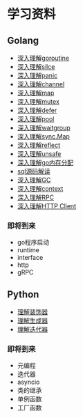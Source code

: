 # 学习资料



## Golang

* [深入理解goroutine](golang/goroutine.md)
* [深入理解silce](golang/slice.md)
* [深入理解panic](golang/panic.md)
* [深入理解channel](golang/channel.md)
* [深入理解map](golang/map.md)
* [深入理解mutex](golang/mutex.md)
* [深入理解defer](golang/defer.md)
* [深入理解pool](golang/pool.md)
* [深入理解waitgroup](golang/waitgroup.md)
* [深入理解sync.Map](golang/syncmap.md)
* [深入理解reflect](golang/reflect.md)
* [深入理解unsafe](golang/unsafe.md)
* [深入理解go内存分配](golang/malloc.md)
* [sql源码解读](golang/sql.md)
* [深入理解GC](golang/gc.md)
* [深入理解context](golang/context.md)
* [深入理解RPC](golang/rpc.md)
* [深入理解HTTP Client](golang/http_client.md)

### 即将到来
* go程序启动
* runtime
* interface
* http
* gRPC

## Python

* [理解装饰器](python/decorator.md)
* [理解生成器](python/generator.md)
* [理解迭代器](python/decorator.md)

### 即将到来
* 元编程
* 迭代器
* asyncio
* 类的继承
* 单例函数
* 工厂函数

